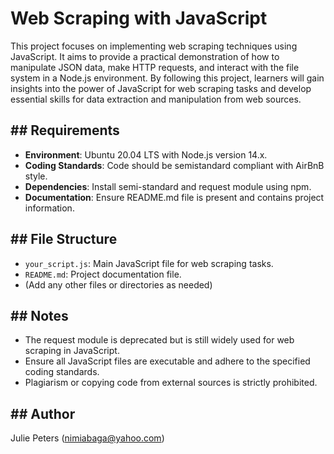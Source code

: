 
# Web Scraping with JavaScript


This project focuses on implementing web scraping techniques using JavaScript. It aims to provide a practical demonstration of how to manipulate JSON data, make HTTP requests, and interact with the file system in a Node.js environment. By following this project, learners will gain insights into the power of JavaScript for web scraping tasks and develop essential skills for data extraction and manipulation from web sources.




## ## Requirements

- **Environment**: Ubuntu 20.04 LTS with Node.js version 14.x.
- **Coding Standards**: Code should be semistandard compliant with AirBnB style.
- **Dependencies**: Install semi-standard and request module using npm.
- **Documentation**: Ensure README.md file is present and contains project information.
## ## File Structure

- `your_script.js`: Main JavaScript file for web scraping tasks.
- `README.md`: Project documentation file.
- (Add any other files or directories as needed)

## ## Notes

- The request module is deprecated but is still widely used for web scraping in JavaScript.
- Ensure all JavaScript files are executable and adhere to the specified coding standards.
- Plagiarism or copying code from external sources is strictly prohibited.
## ## Author

Julie Peters (nimiabaga@yahoo.com)

